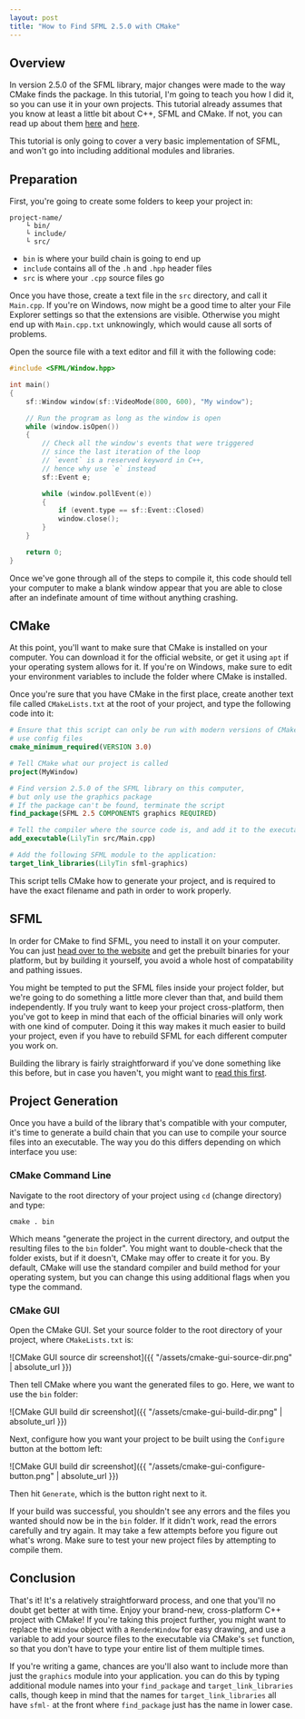 ```yaml
---
layout: post
title: "How to Find SFML 2.5.0 with CMake"
---
```


## Overview
In version 2.5.0 of the SFML library, major changes were made to the way CMake
finds the package. In this tutorial, I'm going to teach you how I did it, so you
can use it in your own projects. This tutorial already assumes that you know at
least a little bit about C++, SFML and CMake. If not, you can read up about
them [here](https://www.sfml-dev.org/learn.php) and
[here](https://cmake.org/cmake-tutorial/).

This tutorial is only going to cover a very basic implementation of SFML,
and won't go into including additional modules and libraries.

## Preparation
First, you're going to create some folders to keep your project in:

```
project-name/
	└ bin/
	└ include/
	└ src/
```

- `bin` is where your build chain is going to end up
- `include` contains all of the `.h` and `.hpp` header files
- `src` is where your `.cpp` source files go

Once you have those, create a text file in the `src` directory, and call it
`Main.cpp`. If you're on Windows, now might be a good time to alter your File
Explorer settings so that the extensions are visible. Otherwise you might end
up with `Main.cpp.txt` unknowingly, which would cause all sorts of problems.

Open the source file with a text editor and fill it with the following code:

```cpp
#include <SFML/Window.hpp>

int main()
{
	sf::Window window(sf::VideoMode(800, 600), "My window");

	// Run the program as long as the window is open
	while (window.isOpen())
	{
		// Check all the window's events that were triggered
		// since the last iteration of the loop
		// `event` is a reserved keyword in C++, 
		// hence why use `e` instead
		sf::Event e;

		while (window.pollEvent(e))
		{
			if (event.type == sf::Event::Closed)
			window.close();
		}
	}

	return 0;
}
```

Once we've gone through all of the steps to compile it, this code should tell
your computer to make a blank window appear that you are able to close after
an indefinate amount of time without anything crashing.

## CMake
At this point, you'll want to make sure that CMake is installed on your
computer. You can download it for the official website, or get it using `apt` if
your operating system allows for it. If you're on Windows, make sure to edit
your environment variables to include the folder where CMake is installed.

Once you're sure that you have CMake in the first place, create another text file
called `CMakeLists.txt` at the root of your project, and type the following
code into it:

```cmake
# Ensure that this script can only be run with modern versions of CMake that
# use config files
cmake_minimum_required(VERSION 3.0)

# Tell CMake what our project is called
project(MyWindow)

# Find version 2.5.0 of the SFML library on this computer,
# but only use the graphics package
# If the package can't be found, terminate the script
find_package(SFML 2.5 COMPONENTS graphics REQUIRED)

# Tell the compiler where the source code is, and add it to the executable
add_executable(LilyTin src/Main.cpp)

# Add the following SFML module to the application:
target_link_libraries(LilyTin sfml-graphics)
```

This script tells CMake how to generate your project, and is required to have
the exact filename and path in order to work properly.

## SFML
In order for CMake to find SFML, you need to install it on your computer.
You can just [head over to the website](https://sfml-dev.org/download.php) and
get the prebuilt binaries for your platform, but by building it yourself, you
avoid a whole host of compatability and pathing issues.

You might be tempted to put the SFML files inside your project folder,
but we're going to do something a little more clever than that, and build them
independently. If you truly want to keep your project cross-platform,
then you've got to keep in mind that each of the official binaries will only
work with one kind of computer. Doing it this way makes it much easier to build
your project, even if you have to rebuild SFML for each different computer you
work on.

Building the library is fairly straightforward if you've done something like
this before, but in case you haven't, you might want to
[read this first](https://www.sfml-dev.org/tutorials/2.5/compile-with-cmake.php).

## Project Generation
Once you have a build of the library that's compatible with your computer, it's
time to generate a build chain that you can use to compile your source files
into an executable. The way you do this differs depending on which interface you
use:

### CMake Command Line
Navigate to the root directory of your project using `cd` (change directory)
and type:

```
cmake . bin
```

Which means "generate the project in the current directory, and output the
resulting files to the `bin` folder". You might want to double-check that the
folder exists, but if it doesn't, CMake may offer to create it for you.
By default, CMake will use the standard compiler and build method for your
operating system, but you can change this using additional flags when you type
the command.

### CMake GUI
Open the CMake GUI. Set your source folder to the root directory of your
project, where `CMakeLists.txt` is:

![CMake GUI source dir screenshot]({{ "/assets/cmake-gui-source-dir.png" | absolute_url }})

Then tell CMake where you want the generated files to go. Here, we want to use
the `bin` folder:

![CMake GUI build dir screenshot]({{ "/assets/cmake-gui-build-dir.png" | absolute_url }})

Next, configure how you want your project to be built using the `Configure`
button at the bottom left:

![CMake GUI build dir screenshot]({{ "/assets/cmake-gui-configure-button.png" | absolute_url }})

Then hit `Generate`, which is the button right next to it.

If your build was successful, you shouldn't see any errors and the files you
wanted should now be in the `bin` folder. If it didn't work, read the errors
carefully and try again. It may take a few attempts before you figure out what's
wrong. Make sure to test your new project files by attempting to compile them.

## Conclusion
That's it! It's a relatively straightforward process, and one that you'll no
doubt get better at with time. Enjoy your brand-new, cross-platform C++ project
with CMake! If you're taking this project further, you might want to replace
the `Window` object with a `RenderWindow` for easy drawing, and use a variable
to add your source files to the executable via CMake's `set` function,
so that you don't have to type your entire list of them multiple times.

If you're writing a game, chances are you'll also want to include more than just
the `graphics` module into your application. you can do this by typing additional
module names into your `find_package` and `target_link_libraries` calls, though
keep in mind that the names for `target_link_libraries` all have `sfml-` at the
front where `find_package` just has the name in lower case.